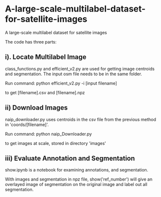 # A-large-scale-multilabel-dataset-for-satellite-images
A large-scale multilabel dataset for satellite images

The code has three parts:

i). Locate Multilabel Image
---
class_functions.py and efficient_v2.py are used for getting image centroids and segmentation. The input osm file needs to be in the same folder.

Run command: python efficient_v2.py -i [input filename]

to get [filename].csv and [filename].npz

ii) Download Images
---
naip_downloader.py uses centroids in the csv file from the previous method in 'coords/[filename]'. 

Run command: python naip_Downloader.py

to get images at scale, stored in directory 'images'

iii) Evaluate Annotation and Segmentation
---
show.ipynb is a notebook for examining annotations, and segmentation.

With images and segmentation in npz file,  show('ref_number') will give an overlayed image of segmentation on the original image and label out all segmentation.
